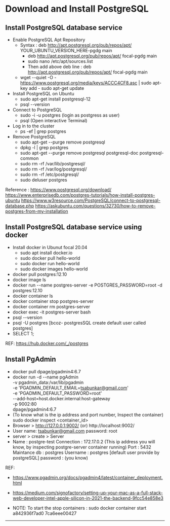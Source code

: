 # Download and Install PostgreSQL

## Install PostgreSQL database service

- Enable PostgreSQL Apt Repository
  - Syntax : deb http://apt.postgresql.org/pub/repos/apt/ YOUR_UBUNTU_VERSION_HERE-pgdg main
    - deb http://apt.postgresql.org/pub/repos/apt/ focal-pgdg main
    - sudo nano /etc/apt/sources.list
    - Then add above deb line : deb http://apt.postgresql.org/pub/repos/apt/ focal-pgdg main
  - wget --quiet -O - https://www.postgresql.org/media/keys/ACCC4CF8.asc | sudo apt-key add - sudo apt-get update
- Install PostgreSQL on Ubuntu
  - sudo apt-get install postgresql-12
  - psql --version
- Connect to PostgreSQL
  - sudo -i -u postgres (login as postgress as user)
  - psql (Open interactive Terminal)
- Log in to the cluster
  - ps -ef | grep postgres
- Remove PostgreSQL
  - sudo apt-get --purge remove postgresql
  - dpkg -l | grep postgres
  - sudo apt-get --purge remove postgresql postgresql-doc postgresql-common
  - sudo rm -rf /var/lib/postgresql/
  - sudo rm -rf /var/log/postgresql/
  - sudo rm -rf /etc/postgresql/
  - sudo deluser postgres

Reference :
https://www.postgresql.org/download/
https://www.enterprisedb.com/postgres-tutorials/how-install-postgres-ubuntu
https://www.w3resource.com/PostgreSQL/connect-to-postgresql-database.php
https://askubuntu.com/questions/32730/how-to-remove-postgres-from-my-installation

## Install PostgreSQL database service using docker

- Install docker in Ubunut focal 20.04
  - sudo apt install docker.io
  - sudo docker pull hello-world
  - sudo docker run hello-world
  - sudo docker images hello-world
- docker pull postgres:12.10
- docker image ls
- docker run --name postgres-server -e POSTGRES_PASSWORD=root -d postgres:12.10
- docker container ls
- docker container stop postgres-server
- docker container rm postgres-server
- docker exec -it postgres-server bash
- psql --version
- psql -U postgres [bcoz- postgresSQL create default user called postgres]
- SELECT 1;

REF:
https://hub.docker.com/_/postgres

## Install PgAdmin

- docker pull dpage/pgadmin4:6.7
- docker run -d --name pgAdmin \
   -v pgadmin_data:/var/lib/pgadmin \
   -e 'PGADMIN_DEFAULT_EMAIL=tsabunkar@gmail.com' \
   -e 'PGADMIN_DEFAULT_PASSWORD=root' \
   --add-host=host.docker.internal:host-gateway \
   -p 9002:80 \
   dpage/pgadmin4:6.7
- (To know what is the ip address and port number, Inspect the container)
  sudo docker inspect <container_id>
- Browser > http://127.0.0.1:9002/ (or) http://localhost:9002/
- User name: tsabunkar@gmail.com
  password: root
- server > create > Server
- Name : postgre-test
  Connection : 172.17.0.2 (This ip address you will know, by inspecting postgre-server container running)
  Port : 5432
  Maintance db : postgres
  Username : postgres [default user provide by postgreSQL]
  password : (you know)

REF:

- https://www.pgadmin.org/docs/pgadmin4/latest/container_deployment.html
- https://medium.com/signofactory/setting-up-your-mac-as-a-full-stack-web-developer-intel-apple-silicon-in-2021-the-backend-9fcc54e858e3

- NOTE: To start the stop containers : sudo docker container start a842936f7ad0 7ca6eee00427

---

